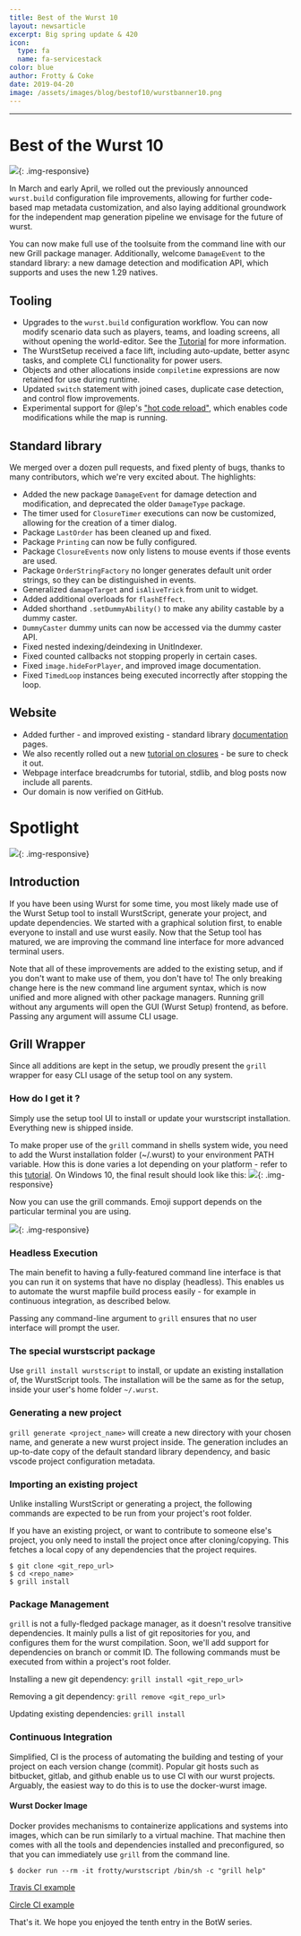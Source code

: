 ```yaml
---
title: Best of the Wurst 10
layout: newsarticle
excerpt: Big spring update & 420
icon:
  type: fa
  name: fa-servicestack
color: blue
author: Frotty & Coke
date: 2019-04-20
image: /assets/images/blog/bestof10/wurstbanner10.png
---
```

------

Best of the Wurst 10
===
![](/assets/images/blog/bestof10/wurstbanner10.png){: .img-responsive}

In March and early April, we rolled out the previously announced `wurst.build` configuration file improvements, allowing for further code-based map metadata customization, and also laying additional groundwork for the independent map generation pipeline we envisage for the future of wurst.

You can now make full use of the toolsuite from the command line with our new Grill package manager. Additionally, welcome `DamageEvent` to the standard library: a new damage detection and modification API, which supports and uses the new 1.29 natives.

Tooling
---
* Upgrades to the `wurst.build` configuration workflow. You can now modify scenario data such as players, teams, and loading screens, all without opening the world-editor. See the [Tutorial](https://wurstlang.org/tutorials/wurstbuild.html) for more information.
* The WurstSetup received a face lift, including auto-update, better async tasks, and complete CLI functionality for power users.
* Objects and other allocations inside `compiletime` expressions are now retained for use during runtime.
* Updated `switch` statement with joined cases, duplicate case detection, and control flow improvements.
* Experimental support for @lep's ["hot code reload"](https://wurstlang.org/tutorials/jhcr.html), which enables code modifications while the map is running.

Standard library
---

We merged over a dozen pull requests, and fixed plenty of bugs, thanks to many contributors, which we're very excited about. The highlights:

* Added the new package `DamageEvent` for damage detection and modification, and deprecated the older `DamageType` package.
* The timer used for `ClosureTimer` executions can now be customized, allowing for the creation of a timer dialog.
* Package `LastOrder` has been cleaned up and fixed.
* Package `Printing` can now be fully configured.
* Package `ClosureEvents` now only listens to mouse events if those events are used.
* Package `OrderStringFactory` no longer generates default unit order strings, so they can be distinguished in events.
* Generalized `damageTarget` and `isAliveTrick` from unit to widget.
* Added additional overloads for `flashEffect`.
* Added shorthand `.setDummyAbility()` to make any ability castable by a dummy caster.
* `DummyCaster` dummy units can now be accessed via the dummy caster API.
* Fixed nested indexing/deindexing in UnitIndexer.
* Fixed counted callbacks not stopping properly in certain cases.
* Fixed `image.hideForPlayer`, and improved image documentation.
* Fixed `TimedLoop` instances being executed incorrectly after stopping the loop.

Website
---
* Added further - and improved existing - standard library [documentation](https://wurstlang.org/stdlib) pages.
* We also recently rolled out a new [tutorial on closures](https://wurstlang.org/tutorials/getclose.html) - be sure to check it out.
* Webpage interface breadcrumbs for tutorial, stdlib, and blog posts now include all parents.
* Our domain is now verified on GitHub.


Spotlight
===

![](/assets/images/blog/bestof10/grillpm.jpg){: .img-responsive}

## Introduction

If you have been using Wurst for some time, you most likely made use of the Wurst Setup tool to install WurstScript, generate your project, and update dependencies. We started with a graphical solution first, to enable everyone to install and use wurst easily. Now that the Setup tool has matured, we are improving the command line interface for more advanced terminal users.

Note that all of these improvements are added to the existing setup, and if you don't want to make use of them, you don't have to! The only breaking change here is the new command line argument syntax, which is now unified and more aligned with other package managers. Running grill without any arguments will open the GUI (Wurst Setup) frontend, as before. Passing any argument will assume CLI usage.

## Grill Wrapper

Since all additions are kept in the setup, we proudly present the `grill` wrapper for easy CLI usage of the setup tool on any system.

### How do I get it ?

Simply use the setup tool UI to install or update your wurstscript installation. Everything new is shipped inside.

To make proper use of the `grill` command in shells system wide, you need to add the Wurst installation folder (~/.wurst) to your environment PATH variable. How this is done varies a lot depending on your platform - refer to this [tutorial](https://www.java.com/en/download/help/path.xml). On Windows 10, the final result should look like this:
![](https://i.imgur.com/8bFJJVT.jpg){: .img-responsive}

Now you can use the grill commands. Emoji support depends on the particular terminal you are using.

![](https://i.imgur.com/FNSBYgD.jpg){: .img-responsive}

### Headless Execution

The main benefit to having a fully-featured command line interface is that you can run it on systems that have no display (headless). This enables us to automate the wurst mapfile build process easily - for example in continuous integration, as described below.

Passing any command-line argument to `grill` ensures that no user interface will prompt the user.

### The special wurstscript package

Use `grill install wurstscript` to install, or update an existing installation of, the WurstScript tools. The installation will be the same as for the setup, inside your user's home folder `~/.wurst`.

### Generating a new project

`grill generate <project_name>` will create a new directory with your chosen name, and generate a new wurst project inside. The generation includes an up-to-date copy of the default standard library dependency, and basic vscode project configuration metadata.

### Importing an existing project

Unlike installing WurstScript or generating a project, the following commands are expected to be run from your project's root folder.

If you have an existing project, or want to contribute to someone else's project, you only need to install the project once after cloning/copying. This fetches a local copy of any dependencies that the project requires.

```
$ git clone <git_repo_url>
$ cd <repo_name>
$ grill install
```

### Package Management

`grill` is not a fully-fledged package manager, as it doesn't resolve transitive dependencies.
It mainly pulls a list of git repositories for you, and configures them for the wurst compilation.
Soon, we'll add support for dependencies on branch or commit ID.
The following commands must be executed from within a project's root folder.

Installing a new git dependency:
`grill install <git_repo_url>`

Removing a git dependency:
`grill remove <git_repo_url>`

Updating existing dependencies:
`grill install`

### Continuous Integration

Simplified, CI is the process of automating the building and testing of your project on each version change (commit).
Popular git hosts such as bitbucket, gitlab, and github enable us to use CI with our wurst projects.
Arguably, the easiest way to do this is to use the docker-wurst image.

#### Wurst Docker Image

Docker provides mechanisms to containerize applications and systems into images, which can be run similarly to a virtual machine.
That machine then comes with all the tools and dependencies installed and preconfigured, so that you can immediately use `grill` from the command line.

```
$ docker run --rm -it frotty/wurstscript /bin/sh -c "grill help"
```

[Travis CI example](https://github.com/wurstscript/WurstStdlib2/blob/master/.travis.yml)

[Circle CI example](https://github.com/island-troll-tribes/island-troll-tribes/blob/master/.circleci/config.yml)

That's it. We hope you enjoyed the tenth entry in the BotW series.
